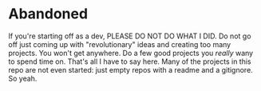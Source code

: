 # Abandoned
If you're starting off as a dev, PLEASE DO NOT DO WHAT I DID. Do not go off just coming up with "revolutionary" ideas and creating too many projects. You won't get anywhere. Do a few good projects you *really* wany to spend time on. That's all I have to say here. Many of the projects in this repo are not even started: just empty repos with a readme and a gitignore. So yeah.
